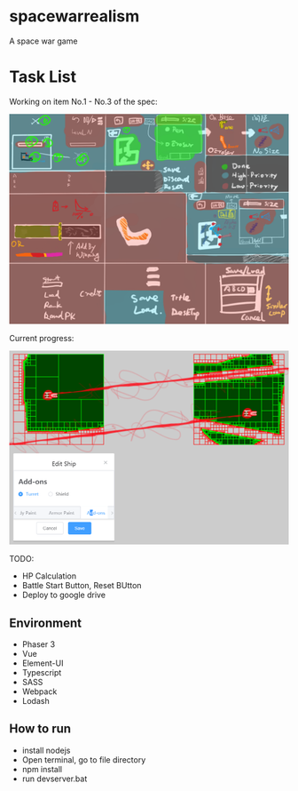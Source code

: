 # spacewarrealism
A space war game

# Task List

Working on item No.1 - No.3 of the spec:

![Specification](/assets/spec/实派宇宙IV.png "Specification")

Current progress:

![Progress](/assets/spec/2019-04-13.16-12-52.png "Progress")

TODO:
* HP Calculation
* Battle Start Button, Reset BUtton
* Deploy to google drive

## Environment

* Phaser 3 		
* Vue
* Element-UI
* Typescript 	
* SASS	
* Webpack 			
* Lodash

## How to run

* install nodejs
* Open terminal, go to file directory
* npm install
* run devserver.bat
